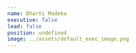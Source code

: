 ```yaml
---
name: Dharti Madeka
executive: false
lead: false
position: undefined
image: ../assets/default_exec_image.png
---
```


